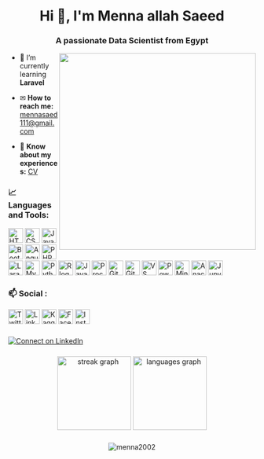 <h1 align="center">Hi 👋, I'm Menna allah Saeed</h1>
<h3 align="center">A passionate Data Scientist from Egypt</h3>

<img align="right" width='400' src="https://mir-s3-cdn-cf.behance.net/project_modules/max_1200/4283b367578677.5b3e5c21edefc.gif" />

- 🌱 I’m currently learning **Laravel**

- ✉ **How to reach me:** mennasaed111@gmail.com

- 📄 **Know about my experiences:** [CV](https://drive.google.com/file/d/1R2xhPMuaygVkCJHVCuXfgeHICyQ5o6g8/view)

###

### 📈 Languages and Tools:
[<img src="https://skillicons.dev/icons?i=html" alt="HTML5 logo" height="30">](https://skillicons.dev/icons?i=html) 
[<img src="https://skillicons.dev/icons?i=css" alt="CSS3 logo" height="30">](https://skillicons.dev/icons?i=css)
[<img src="https://skillicons.dev/icons?i=js" alt="JavaScript logo" height="30">](https://skillicons.dev/icons?i=js) 
[<img src="https://skillicons.dev/icons?i=bootstrap" alt="Bootstrap logo" height="30">](https://skillicons.dev/icons?i=bootstrap) 
[<img src="https://skillicons.dev/icons?i=angular" alt="Angular logo" height="30">](https://skillicons.dev/icons?i=angular) 
[<img src="https://skillicons.dev/icons?i=php" alt="PHP logo" height="30">](https://skillicons.dev/icons?i=php) 
[<img src="https://skillicons.dev/icons?i=laravel" alt="Laravel logo" height="30">](https://skillicons.dev/icons?i=laravel) 
[<img src="https://skillicons.dev/icons?i=mysql" alt="MySQL logo" height="30">](https://skillicons.dev/icons?i=mysql) 
[<img src="https://skillicons.dev/icons?i=py" alt="Python logo" height="30">](https://skillicons.dev/icons?i=py) 
[<img src="https://skillicons.dev/icons?i=r" alt="R logo" height="30">](https://skillicons.dev/icons?i=r) 
[<img src="https://skillicons.dev/icons?i=java" alt="Java logo" height="30">](https://skillicons.dev/icons?i=java) 
[<img src="https://skillicons.dev/icons?i=processing" alt="Processing logo" height="30">](https://skillicons.dev/icons?i=processing) 
[<img src="https://skillicons.dev/icons?i=github" alt="GitHub logo" height="30">](https://skillicons.dev/icons?i=github) 
[<img src="https://skillicons.dev/icons?i=git" alt="Git logo" height="30">](https://skillicons.dev/icons?i=git) 
[<img src="https://skillicons.dev/icons?i=vscode" alt="VS Code logo" height="30">](https://skillicons.dev/icons?i=vscode) 
[<img src="https://skillicons.dev/icons?i=powershell" alt="PowerShell logo" height="30">](https://skillicons.dev/icons?i=powershell)
[<img src="https://cdn.jsdelivr.net/gh/devicons/devicon/icons/minitab/minitab-original.svg" alt="Minitab logo" height="30">](https://cdn.jsdelivr.net/gh/devicons/devicon/icons/minitab/minitab-original.svg) 
[<img src="https://cdn.jsdelivr.net/gh/devicons/devicon/icons/anaconda/anaconda-original.svg" alt="Anaconda logo" height="30">](https://cdn.jsdelivr.net/gh/devicons/devicon/icons/anaconda/anaconda-original.svg) 
[<img src="https://cdn.jsdelivr.net/gh/devicons/devicon/icons/jupyter/jupyter-original.svg" alt="Jupyter logo" height="30">](https://cdn.jsdelivr.net/gh/devicons/devicon/icons/jupyter/jupyter-original.svg) 


### 📫 Social :
[<img src="https://raw.githubusercontent.com/rahuldkjain/github-profile-readme-generator/master/src/images/icons/Social/twitter.svg" alt="Twitter" height="30">](https://twitter.com/mennasaed111) 
[<img src="https://raw.githubusercontent.com/rahuldkjain/github-profile-readme-generator/master/src/images/icons/Social/linked-in-alt.svg" alt="LinkedIn" height="30">](https://linkedin.com/in/menna2002) 
[<img src="https://raw.githubusercontent.com/rahuldkjain/github-profile-readme-generator/master/src/images/icons/Social/kaggle.svg" alt="Kaggle" height="30">](https://kaggle.com/mennaallahsaed) 
[<img src="https://raw.githubusercontent.com/rahuldkjain/github-profile-readme-generator/master/src/images/icons/Social/facebook.svg" alt="Facebook" height="30">](https://fb.com/100010387547953) 
[<img src="https://raw.githubusercontent.com/rahuldkjain/github-profile-readme-generator/master/src/images/icons/Social/instagram.svg" alt="Instagram" height="30">](https://instagram.com/mennasaed111)

###
<p align="left">
  <a href="https://linkedin.com/in/menna2002" target="_blank">
    <img src="https://img.shields.io/badge/Connect%20on%20LinkedIn-%230A66C2.svg?style=for-the-badge&logo=linkedin&logoColor=white" alt="Connect on LinkedIn" />
  </a>
</p>

###
<div align="center">
  <img src="https://streak-stats.demolab.com?user=Menna2002&locale=en&mode=daily&theme=dracula&hide_border=false&border_radius=5" height="150" alt="streak graph" />
  <img src="https://github-readme-stats.vercel.app/api/top-langs?username=Menna2002&locale=en&hide_title=false&layout=compact&card_width=320&langs_count=5&theme=dracula&hide_border=false" height="150" alt="languages graph" />
</div>

###
<div align="center">
<p> <img src="https://komarev.com/ghpvc/?username=menna2002&label=Profile%20views&color=0e75b6&style=flat" alt="menna2002" /> </p>
</div>
